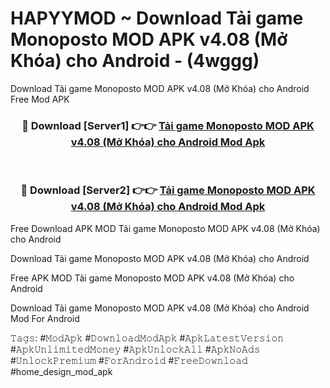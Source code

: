 # HAPYYMOD ~ Download Tải game Monoposto MOD APK v4.08 (Mở Khóa) cho Android - (4wggg)
Download Tải game Monoposto MOD APK v4.08 (Mở Khóa) cho Android Free Mod APK

<div align="center">
<h3>🔴 Download [Server1] 👉👉 <a href="https://apk-comot.site?title=Tải_game_Monoposto_MOD_APK_v4.08_(Mở_Khóa)_cho_Android">Tải game Monoposto MOD APK v4.08 (Mở Khóa) cho Android Mod Apk</a></h3><br>

<h3>🔴 Download [Server2] 👉👉 <a href="https://apk-comot.site?title=Tải_game_Monoposto_MOD_APK_v4.08_(Mở_Khóa)_cho_Android">Tải game Monoposto MOD APK v4.08 (Mở Khóa) cho Android Mod Apk</a></h3>
</div>


Free Download APK MOD Tải game Monoposto MOD APK v4.08 (Mở Khóa) cho Android

Download Tải game Monoposto MOD APK v4.08 (Mở Khóa) cho Android 

Free APK MOD Tải game Monoposto MOD APK v4.08 (Mở Khóa) cho Android 

Download Tải game Monoposto MOD APK v4.08 (Mở Khóa) cho Android Mod For Android

𝚃𝚊𝚐𝚜: #𝙼𝚘𝚍𝙰𝚙𝚔 #𝙳𝚘𝚠𝚗𝚕𝚘𝚊𝚍𝙼𝚘𝚍𝙰𝚙𝚔 #𝙰𝚙𝚔𝙻𝚊𝚝𝚎𝚜𝚝𝚅𝚎𝚛𝚜𝚒𝚘𝚗 #𝙰𝚙𝚔𝚄𝚗𝚕𝚒𝚖𝚒𝚝𝚎𝚍𝙼𝚘𝚗𝚎𝚢 #𝙰𝚙𝚔𝚄𝚗𝚕𝚘𝚌𝚔𝙰𝚕𝚕 #𝙰𝚙𝚔𝙽𝚘𝙰𝚍𝚜 #𝚄𝚗𝚕𝚘𝚌𝚔𝙿𝚛𝚎𝚖𝚒𝚞𝚖 #𝙵𝚘𝚛𝙰𝚗𝚍𝚛𝚘𝚒𝚍 #𝙵𝚛𝚎𝚎𝙳𝚘𝚠𝚗𝚕𝚘𝚊𝚍 #home_design_mod_apk